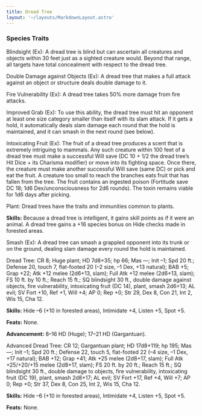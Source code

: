 ```yaml
---
title: Dread Tree
layout: '~/layouts/MarkdownLayout.astro'
---
```

###  Species Traits

Blindsight (Ex): A dread tree is blind but can ascertain all creatures and
objects within 30 feet just as a sighted creature would. Beyond that range,
all targets have total concealment with respect to the dread tree.

Double Damage against Objects (Ex): A dread tree that makes a full attack
against an object or structure deals double damage to it.

Fire Vulnerability (Ex): A dread tree takes 50% more damage from fire attacks.

Improved Grab (Ex): To use this ability, the dread tree must hit an opponent
at least one size category smaller than itself with its slam attack. If it
gets a hold, it automatically deals slam damage each round that the hold is
maintained, and it can smash in the next round (see below).

Intoxicating Fruit (Ex): The fruit of a dread tree produces a scent that is
extremely intriguing to mammals. Any such creature within 100 feet of a dread
tree must make a successful Will save (DC 10 + 1/2 the dread tree’s Hit Dice +
its Charisma modifier) or move into its fighting space. Once there, the
creature must make another successful Will save (same DC) or pick and eat the
fruit. A creature too small to reach the branches eats fruit that has fallen
from the tree. The fruit contains an ingested poison (Fortitude save DC 18;
1d6 Dex/unconsciousness for 2d6 rounds). The toxin remains viable for 1d6 days
after picking.

Plant: Dread trees have the traits and immunities common to plants.

**Skills:** Because a dread tree is intelligent, it gains skill points as if
it were an animal. A dread tree gains a +16 species bonus on Hide checks made
in forested areas.

Smash (Ex): A dread tree can smash a grappled opponent into its trunk or on
the ground, dealing slam damage every round the hold is maintained.

Dread Tree: CR 8; Huge plant; HD 7d8+35; hp 66; Mas —; Init –1; Spd 20 ft.;
Defense 20, touch 7, flat-footed 20 (–2 size, –1 Dex, +13 natural); BAB +5;
Grap +22; Atk +12 melee (2d6+13, slam); Full Atk +12 melee (2d6+13, slam); FS
10 ft. by 10 ft.; Reach 15 ft.; SQ blindsight 30 ft., double damage against
objects, fire vulnerability, intoxicating fruit (DC 14), plant, smash 2d6+13;
AL evil; SV Fort +10, Ref +1, Will +4; AP 0; Rep +0; Str 29, Dex 8, Con 21,
Int 2, Wis 15, Cha 12.

**Skills:** Hide –6 (+10 in forested areas), Intimidate +4, Listen +5, Spot
+5.

**Feats:** None.

**Advancement:** 8–16 HD (Huge); 17–21 HD (Gargantuan).

Advanced Dread Tree: CR 12; Gargantuan plant; HD 17d8+119; hp 195; Mas —; Init
–1; Spd 20 ft.; Defense 22, touch 5, flat-footed 22 (–4 size, –1 Dex, +17
natural); BAB +12; Grap +41; Atk +25 melee (2d8+17, slam); Full Atk
+25/+20/+15 melee (2d8+17, slam); FS 20 ft. by 20 ft.; Reach 15 ft.; SQ
blindsight 30 ft., double damage to objects, fire vulnerability, intoxicating
fruit (DC 19), plant, smash 2d8+17; AL evil; SV Fort +17, Ref +4, Will +7; AP
0; Rep +0; Str 37, Dex 8, Con 25, Int 2, Wis 15, Cha 12.

**Skills:** Hide –6 (+10 in forested areas), Intimidate +4, Listen +5, Spot
+5.

**Feats:** None.

